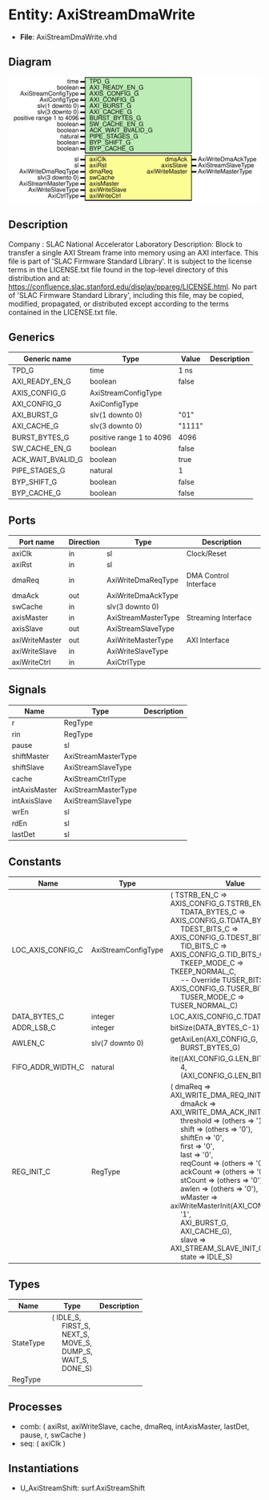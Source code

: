 # Entity: AxiStreamDmaWrite

- **File**: AxiStreamDmaWrite.vhd
## Diagram

![Diagram](AxiStreamDmaWrite.svg "Diagram")
## Description

Company    : SLAC National Accelerator Laboratory
Description:
Block to transfer a single AXI Stream frame into memory using an AXI
interface.
This file is part of 'SLAC Firmware Standard Library'.
It is subject to the license terms in the LICENSE.txt file found in the
top-level directory of this distribution and at:
   https://confluence.slac.stanford.edu/display/ppareg/LICENSE.html.
No part of 'SLAC Firmware Standard Library', including this file,
may be copied, modified, propagated, or distributed except according to
the terms contained in the LICENSE.txt file.
## Generics

| Generic name      | Type                     | Value  | Description |
| ----------------- | ------------------------ | ------ | ----------- |
| TPD_G             | time                     | 1 ns   |             |
| AXI_READY_EN_G    | boolean                  | false  |             |
| AXIS_CONFIG_G     | AxiStreamConfigType      |        |             |
| AXI_CONFIG_G      | AxiConfigType            |        |             |
| AXI_BURST_G       | slv(1 downto 0)          | "01"   |             |
| AXI_CACHE_G       | slv(3 downto 0)          | "1111" |             |
| BURST_BYTES_G     | positive range 1 to 4096 | 4096   |             |
| SW_CACHE_EN_G     | boolean                  | false  |             |
| ACK_WAIT_BVALID_G | boolean                  | true   |             |
| PIPE_STAGES_G     | natural                  | 1      |             |
| BYP_SHIFT_G       | boolean                  | false  |             |
| BYP_CACHE_G       | boolean                  | false  |             |
## Ports

| Port name      | Direction | Type                | Description           |
| -------------- | --------- | ------------------- | --------------------- |
| axiClk         | in        | sl                  | Clock/Reset           |
| axiRst         | in        | sl                  |                       |
| dmaReq         | in        | AxiWriteDmaReqType  | DMA Control Interface |
| dmaAck         | out       | AxiWriteDmaAckType  |                       |
| swCache        | in        | slv(3 downto 0)     |                       |
| axisMaster     | in        | AxiStreamMasterType | Streaming Interface   |
| axisSlave      | out       | AxiStreamSlaveType  |                       |
| axiWriteMaster | out       | AxiWriteMasterType  | AXI Interface         |
| axiWriteSlave  | in        | AxiWriteSlaveType   |                       |
| axiWriteCtrl   | in        | AxiCtrlType         |                       |
## Signals

| Name          | Type                | Description |
| ------------- | ------------------- | ----------- |
| r             | RegType             |             |
| rin           | RegType             |             |
| pause         | sl                  |             |
| shiftMaster   | AxiStreamMasterType |             |
| shiftSlave    | AxiStreamSlaveType  |             |
| cache         | AxiStreamCtrlType   |             |
| intAxisMaster | AxiStreamMasterType |             |
| intAxisSlave  | AxiStreamSlaveType  |             |
| wrEn          | sl                  |             |
| rdEn          | sl                  |             |
| lastDet       | sl                  |             |
## Constants

| Name              | Type                | Value                                                                                                                                                                                                                                                                                                                                                                                                                                                                                                                                                                                                                                                                                                                                                                                                                                                                                                                                                                                                                                                                                                                                                   | Description |
| ----------------- | ------------------- | ------------------------------------------------------------------------------------------------------------------------------------------------------------------------------------------------------------------------------------------------------------------------------------------------------------------------------------------------------------------------------------------------------------------------------------------------------------------------------------------------------------------------------------------------------------------------------------------------------------------------------------------------------------------------------------------------------------------------------------------------------------------------------------------------------------------------------------------------------------------------------------------------------------------------------------------------------------------------------------------------------------------------------------------------------------------------------------------------------------------------------------------------------- | ----------- |
| LOC_AXIS_CONFIG_C | AxiStreamConfigType |  (       TSTRB_EN_C    => AXIS_CONFIG_G.TSTRB_EN_C,<br><span style="padding-left:20px">       TDATA_BYTES_C => AXIS_CONFIG_G.TDATA_BYTES_C,<br><span style="padding-left:20px">       TDEST_BITS_C  => AXIS_CONFIG_G.TDEST_BITS_C,<br><span style="padding-left:20px">       TID_BITS_C    => AXIS_CONFIG_G.TID_BITS_C,<br><span style="padding-left:20px">       TKEEP_MODE_C  => TKEEP_NORMAL_C,<br><span style="padding-left:20px">  -- Override       TUSER_BITS_C  => AXIS_CONFIG_G.TUSER_BITS_C,<br><span style="padding-left:20px">       TUSER_MODE_C  => TUSER_NORMAL_C)                                                                                                                                                                                                                                                                                                                                                                                                                                                                                                                                                                       |             |
| DATA_BYTES_C      | integer             |  LOC_AXIS_CONFIG_C.TDATA_BYTES_C                                                                                                                                                                                                                                                                                                                                                                                                                                                                                                                                                                                                                                                                                                                                                                                                                                                                                                                                                                                                                                                                                                                        | Override    |
| ADDR_LSB_C        | integer             |  bitSize(DATA_BYTES_C-1)                                                                                                                                                                                                                                                                                                                                                                                                                                                                                                                                                                                                                                                                                                                                                                                                                                                                                                                                                                                                                                                                                                                                |             |
| AWLEN_C           | slv(7 downto 0)     |  getAxiLen(AXI_CONFIG_G,<br><span style="padding-left:20px"> BURST_BYTES_G)                                                                                                                                                                                                                                                                                                                                                                                                                                                                                                                                                                                                                                                                                                                                                                                                                                                                                                                                                                                                                                                                             |             |
| FIFO_ADDR_WIDTH_C | natural             |  ite((AXI_CONFIG_G.LEN_BITS_C<3),<br><span style="padding-left:20px">4,<br><span style="padding-left:20px">(AXI_CONFIG_G.LEN_BITS_C+1))                                                                                                                                                                                                                                                                                                                                                                                                                                                                                                                                                                                                                                                                                                                                                                                                                                                                                                                                                                                                                 |             |
| REG_INIT_C        | RegType             |  (       dmaReq    => AXI_WRITE_DMA_REQ_INIT_C,<br><span style="padding-left:20px">       dmaAck    => AXI_WRITE_DMA_ACK_INIT_C,<br><span style="padding-left:20px">       threshold => (others => '1'),<br><span style="padding-left:20px">       shift     => (others => '0'),<br><span style="padding-left:20px">       shiftEn   => '0',<br><span style="padding-left:20px">       first     => '0',<br><span style="padding-left:20px">       last      => '0',<br><span style="padding-left:20px">       reqCount  => (others => '0'),<br><span style="padding-left:20px">       ackCount  => (others => '0'),<br><span style="padding-left:20px">       stCount   => (others => '0'),<br><span style="padding-left:20px">       awlen     => (others => '0'),<br><span style="padding-left:20px">       wMaster   => axiWriteMasterInit(AXI_CONFIG_G,<br><span style="padding-left:20px"> '1',<br><span style="padding-left:20px"> AXI_BURST_G,<br><span style="padding-left:20px"> AXI_CACHE_G),<br><span style="padding-left:20px">       slave     => AXI_STREAM_SLAVE_INIT_C,<br><span style="padding-left:20px">       state     => IDLE_S) |             |
## Types

| Name      | Type                                                                                                                                                                                                                                                                                | Description |
| --------- | ----------------------------------------------------------------------------------------------------------------------------------------------------------------------------------------------------------------------------------------------------------------------------------- | ----------- |
| StateType | ( IDLE_S,<br><span style="padding-left:20px"> FIRST_S,<br><span style="padding-left:20px"> NEXT_S,<br><span style="padding-left:20px"> MOVE_S,<br><span style="padding-left:20px"> DUMP_S,<br><span style="padding-left:20px"> WAIT_S,<br><span style="padding-left:20px"> DONE_S)  |             |
| RegType   |                                                                                                                                                                                                                                                                                     |             |
## Processes
- comb: ( axiRst, axiWriteSlave, cache, dmaReq, intAxisMaster, lastDet, pause, r, swCache )
- seq: ( axiClk )
## Instantiations

- U_AxiStreamShift: surf.AxiStreamShift
